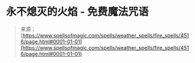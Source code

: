 <!--yml

category: 未分类

date: 2024-06-12 18:38:15

-->

# 永不熄灭的火焰 - 免费魔法咒语

> 来源：[https://www.spellsofmagic.com/spells/weather_spells/fire_spells/4516/page.html#0001-01-01](https://www.spellsofmagic.com/spells/weather_spells/fire_spells/4516/page.html#0001-01-01)
